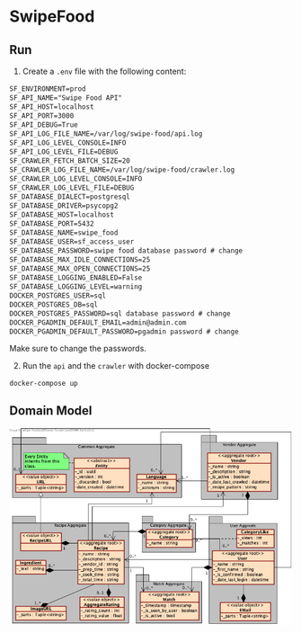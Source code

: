 # SwipeFood

## Run

1. Create a `.env` file with the following content: 

```shell
SF_ENVIRONMENT=prod
SF_API_NAME="Swipe Food API"
SF_API_HOST=localhost
SF_API_PORT=3000
SF_API_DEBUG=True
SF_API_LOG_FILE_NAME=/var/log/swipe-food/api.log
SF_API_LOG_LEVEL_CONSOLE=INFO
SF_API_LOG_LEVEL_FILE=DEBUG
SF_CRAWLER_FETCH_BATCH_SIZE=20
SF_CRAWLER_LOG_FILE_NAME=/var/log/swipe-food/crawler.log
SF_CRAWLER_LOG_LEVEL_CONSOLE=INFO
SF_CRAWLER_LOG_LEVEL_FILE=DEBUG
SF_DATABASE_DIALECT=postgresql
SF_DATABASE_DRIVER=psycopg2
SF_DATABASE_HOST=localhost
SF_DATABASE_PORT=5432
SF_DATABASE_NAME=swipe_food
SF_DATABASE_USER=sf_access_user
SF_DATABASE_PASSWORD=swipe food database password # change
SF_DATABASE_MAX_IDLE_CONNECTIONS=25
SF_DATABASE_MAX_OPEN_CONNECTIONS=25
SF_DATABASE_LOGGING_ENABLED=False
SF_DATABASE_LOGGING_LEVEL=warning
DOCKER_POSTGRES_USER=sql
DOCKER_POSTGRES_DB=sql
DOCKER_POSTGRES_PASSWORD=sql database password # change
DOCKER_PGADMIN_DEFAULT_EMAIL=admin@admin.com
DOCKER_PGADMIN_DEFAULT_PASSWORD=pgadmin password # change
```
Make sure to change the passwords.

2. Run the `api` and the `crawler` with docker-compose
```shell
docker-compose up 
```

## Domain Model

![UML Domain Model](./Assets/domain_model.png)


